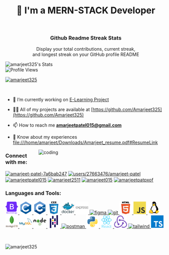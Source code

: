 <h1 align="center"> 👋 I'm a MERN-STACK Developer  </h1>


 <p align="center">
   <img src="" width="100px"/>
   <h3 align="center">Github Readme Streak Stats</h3>
 </p>
 
 <p align="center">
   Display your total contributions, current streak,
   <br/>
   and longest streak on your GitHub profile README
 </p>
 
 
 <p align="left">
   <img src="https://github-readme-stats-sigma-five.vercel.app/api?username=amarjeet325&theme=vue-dark&show_icons=true&hide_border=true&count_private=true" alt="amarjeet325's Stats" style="margin-right: 20px;" />
  <br>
   <img src="https://komarev.com/ghpvc/?username=amarjeet325&label=Profile%20views&color=0e75b6&style=flat" alt="Profile Views" />
 </p>
 
<p align="left"> <a href="https://github.com/ryo-ma/github-profile-trophy"><img src="https://github-profile-trophy.vercel.app/?username=amarjeet325" alt="amarjeet325" /></a> </p>

<p align="left"> <a href="https://twitter.com/" target="blank"><img src="https://img.shields.io/twitter/follow/?logo=twitter&style=for-the-badge" alt="" /></a> </p>

- 🔭 I’m currently working on [E-Learning Project](https://github.com/Amarjeet325/E-Learning-Plateform)

- 👨‍💻 All of my projects are available at [https://github.com/Amarjeet325](https://github.com/Amarjeet325)

- 📫 How to reach me **amarjeetpatel015@gmail.com**

- 📄 Know about my experiences [file:///home/amarjeet/Downloads/Amarjeet_resume.pdf#ResumeLink](file:///home/amarjeet/Downloads/Amarjeet_resume.pdf#ResumeLink)
 <img align="right" alt="coding" width="400" src="https://user-images.githubusercontent.com/55389276/140866485-8fb1c876-9a8f-4d6a-98dc-08c4981eaf70.gif">
 
  
 <h3 align="left">Connect with me:</h3>
<p align="left">
<a href="https://linkedin.com/in/amarjeet-patel-7a6bab247" target="blank"><img align="center" src="https://raw.githubusercontent.com/rahuldkjain/github-profile-readme-generator/master/src/images/icons/Social/linked-in-alt.svg" alt="amarjeet-patel-7a6bab247" height="30" width="40" /></a>
<a href="https://stackoverflow.com/users/users/27663476/amarjeet-patel" target="blank"><img align="center" src="https://raw.githubusercontent.com/rahuldkjain/github-profile-readme-generator/master/src/images/icons/Social/stack-overflow.svg" alt="users/27663476/amarjeet-patel" height="30" width="40" /></a>
<a href="https://kaggle.com/amarjeetpatel015" target="blank"><img align="center" src="https://raw.githubusercontent.com/rahuldkjain/github-profile-readme-generator/master/src/images/icons/Social/kaggle.svg" alt="amarjeetpatel015" height="30" width="40" /></a>
<a href="https://www.codechef.com/users/amarjeet2511" target="blank"><img align="center" src="https://cdn.jsdelivr.net/npm/simple-icons@3.1.0/icons/codechef.svg" alt="amarjeet2511" height="30" width="40" /></a>
<a href="https://www.leetcode.com/amarjeet015" target="blank"><img align="center" src="https://raw.githubusercontent.com/rahuldkjain/github-profile-readme-generator/master/src/images/icons/Social/leet-code.svg" alt="amarjeet015" height="30" width="40" /></a>
<a href="https://auth.geeksforgeeks.org/user/amarjeetpatpxof" target="blank"><img align="center" src="https://raw.githubusercontent.com/rahuldkjain/github-profile-readme-generator/master/src/images/icons/Social/geeks-for-geeks.svg" alt="amarjeetpatpxof" height="30" width="40" /></a>
</p>

 
<h3 align="left">Languages and Tools:</h3>
<p align="left"> <a href="https://getbootstrap.com" target="_blank" rel="noreferrer"> <img src="https://raw.githubusercontent.com/devicons/devicon/master/icons/bootstrap/bootstrap-plain-wordmark.svg" alt="bootstrap" width="40" height="40"/> </a> <a href="https://www.cprogramming.com/" target="_blank" rel="noreferrer"> <img src="https://raw.githubusercontent.com/devicons/devicon/master/icons/c/c-original.svg" alt="c" width="40" height="40"/> </a> <a href="https://www.w3schools.com/cpp/" target="_blank" rel="noreferrer"> <img src="https://raw.githubusercontent.com/devicons/devicon/master/icons/cplusplus/cplusplus-original.svg" alt="cplusplus" width="40" height="40"/> </a> <a href="https://www.w3schools.com/css/" target="_blank" rel="noreferrer"> <img src="https://raw.githubusercontent.com/devicons/devicon/master/icons/css3/css3-original-wordmark.svg" alt="css3" width="40" height="40"/> </a> <a href="https://www.docker.com/" target="_blank" rel="noreferrer"> <img src="https://raw.githubusercontent.com/devicons/devicon/master/icons/docker/docker-original-wordmark.svg" alt="docker" width="40" height="40"/> </a> <a href="https://expressjs.com" target="_blank" rel="noreferrer"> <img src="https://raw.githubusercontent.com/devicons/devicon/master/icons/express/express-original-wordmark.svg" alt="express" width="40" height="40"/> </a> <a href="https://www.figma.com/" target="_blank" rel="noreferrer"> <img src="https://www.vectorlogo.zone/logos/figma/figma-icon.svg" alt="figma" width="40" height="40"/> </a> <a href="https://git-scm.com/" target="_blank" rel="noreferrer"> <img src="https://www.vectorlogo.zone/logos/git-scm/git-scm-icon.svg" alt="git" width="40" height="40"/> </a> <a href="https://www.w3.org/html/" target="_blank" rel="noreferrer"> <img src="https://raw.githubusercontent.com/devicons/devicon/master/icons/html5/html5-original-wordmark.svg" alt="html5" width="40" height="40"/> </a> <a href="https://developer.mozilla.org/en-US/docs/Web/JavaScript" target="_blank" rel="noreferrer"> <img src="https://raw.githubusercontent.com/devicons/devicon/master/icons/javascript/javascript-original.svg" alt="javascript" width="40" height="40"/> </a> <a href="https://www.linux.org/" target="_blank" rel="noreferrer"> <img src="https://raw.githubusercontent.com/devicons/devicon/master/icons/linux/linux-original.svg" alt="linux" width="40" height="40"/> </a> <a href="https://www.mongodb.com/" target="_blank" rel="noreferrer"> <img src="https://raw.githubusercontent.com/devicons/devicon/master/icons/mongodb/mongodb-original-wordmark.svg" alt="mongodb" width="40" height="40"/> </a> <a href="https://www.mysql.com/" target="_blank" rel="noreferrer"> <img src="https://raw.githubusercontent.com/devicons/devicon/master/icons/mysql/mysql-original-wordmark.svg" alt="mysql" width="40" height="40"/> </a> <a href="https://nodejs.org" target="_blank" rel="noreferrer"> <img src="https://raw.githubusercontent.com/devicons/devicon/master/icons/nodejs/nodejs-original-wordmark.svg" alt="nodejs" width="40" height="40"/> </a> <a href="https://pandas.pydata.org/" target="_blank" rel="noreferrer"> <img src="https://raw.githubusercontent.com/devicons/devicon/2ae2a900d2f041da66e950e4d48052658d850630/icons/pandas/pandas-original.svg" alt="pandas" width="40" height="40"/> </a> <a href="https://postman.com" target="_blank" rel="noreferrer"> <img src="https://www.vectorlogo.zone/logos/getpostman/getpostman-icon.svg" alt="postman" width="40" height="40"/> </a> <a href="https://www.python.org" target="_blank" rel="noreferrer"> <img src="https://raw.githubusercontent.com/devicons/devicon/master/icons/python/python-original.svg" alt="python" width="40" height="40"/> </a> <a href="https://reactjs.org/" target="_blank" rel="noreferrer"> <img src="https://raw.githubusercontent.com/devicons/devicon/master/icons/react/react-original-wordmark.svg" alt="react" width="40" height="40"/> </a> <a href="https://redux.js.org" target="_blank" rel="noreferrer"> <img src="https://raw.githubusercontent.com/devicons/devicon/master/icons/redux/redux-original.svg" alt="redux" width="40" height="40"/> </a> <a href="https://tailwindcss.com/" target="_blank" rel="noreferrer"> <img src="https://www.vectorlogo.zone/logos/tailwindcss/tailwindcss-icon.svg" alt="tailwind" width="40" height="40"/> </a> <a href="https://www.typescriptlang.org/" target="_blank" rel="noreferrer"> <img src="https://raw.githubusercontent.com/devicons/devicon/master/icons/typescript/typescript-original.svg" alt="typescript" width="40" height="40"/> </a> </p>
 <br>
<!--  <p align="left"><img align="center" src="https://github-readme-stats.vercel.app/api/top-langs?username=amarjeet325&theme=vue-dark&show_icons=true&locale=en&layout=compact" alt="amarjeet325" /> 
   -->
 </p>
 <p><img align="center" src="https://github-readme-streak-stats.herokuapp.com/?user=amarjeet325&" alt="amarjeet325" /></p>
 
 <br>
